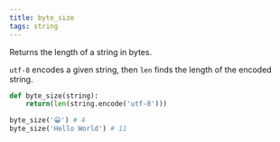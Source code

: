```yaml
---
title: byte_size
tags: string
---
```

Returns the length of a string in bytes.

`utf-8` encodes a given string, then `len` finds the length of the encoded string.

```python
def byte_size(string):
    return(len(string.encode('utf-8')))
```

```python
byte_size('😀') # 4
byte_size('Hello World') # 11
```
